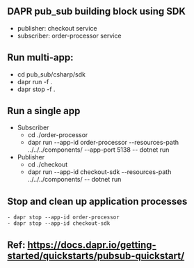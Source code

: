 ## DAPR pub_sub building block using SDK
- publisher: checkout service
- subscriber: order-processor service
## Run multi-app:
- cd pub_sub/csharp/sdk
- dapr run -f .
- dapr stop -f .
## Run a single app
- Subscriber
    - cd ./order-processor
    - dapr run --app-id order-processor --resources-path ../../../components/ --app-port 5138 -- dotnet run
- Publisher
    - cd ./checkout
    - dapr run --app-id checkout-sdk --resources-path ../../../components/ -- dotnet run
## Stop and clean up application processes
    - dapr stop --app-id order-processor
    - dapr stop --app-id checkout-sdk

## Ref: https://docs.dapr.io/getting-started/quickstarts/pubsub-quickstart/